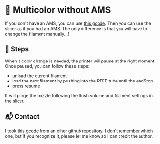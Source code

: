 # 🚀 Multicolor without AMS
If you don't have an AMS, you can use [this gcode](change%20fillement.gcode). Then you can use the slicer as if you had an AMS. The only difference is that you will have to change the filament manually...!

## 📝 Steps
When a color change is needed, the printer will pause at the right moment. Once paused, you can follow these steps:
- unload the current filament
- load the next filament by pushing into the PTFE tube until the endStop
- press resume

It will purge the nozzle following the flush volume and filament settings in the slicer.

## 📬 Contact
I took [this gcode](change%20fillement.gcode) from an other github repository. I don't remember which one, but if you recognize it, please let me know so I can credit the author. 
